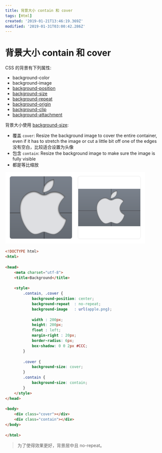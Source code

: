 ```yaml
---
title: 背景大小 contain 和 cover
tags: [Html]
created: '2019-01-21T13:46:19.369Z'
modified: '2019-01-31T03:00:42.286Z'
---
```


# 背景大小 contain 和 cover
CSS 的背景有下列属性:
* background-color
* background-image
* [background-position](https://www.w3schools.com/cssref/pr_background-position.asp)
* [background-size](https://www.w3schools.com/cssref/css3_pr_background-size.asp)
* [background-repeat](https://www.w3schools.com/cssref/pr_background-repeat.asp)
* [background-origin](https://www.w3schools.com/cssref/css3_pr_background-origin.asp)
* [background-clip](https://www.w3schools.com/cssref/css3_pr_background-clip.asp)
* [background-attachment](https://www.w3schools.com/cssref/pr_background-attachment.asp)

背景大小使用 [background-size](http://www.w3school.com.cn/tiy/c.asp?f=css_background-size&p=8):
* 覆盖 `cover`: Resize the background image to cover the entire container, even if it has to stretch the image or cut a little bit off one of the edges
  没有空白，比较适合设置为头像
* 包含 `contain`: Resize the background image to make sure the image is fully visible
* 都是等比缩放

<img src="../attachments/contain-cover.png" width=450>

```html
<!DOCTYPE html>
<html>

<head>
    <meta charset="utf-8">
    <title>Background</title>

    <style>
        .contain, .cover {
            background-position: center;
            background-repeat  : no-repeat;
            background-image   : url(apple.png);

            width : 200px;
            height: 200px;
            float : left;
            margin-right : 20px;
            border-radius: 6px;
            box-shadow: 0 0 2px #CCC;
        }

        .cover {
            background-size: cover;
        }
        .contain {
            background-size: contain;
        }
    </style>
</head>

<body>
    <div class="cover"></div>
    <div class="contain"></div>
</body>

</html>
```

> 为了使得效果更好，背景居中且 no-repeat。
